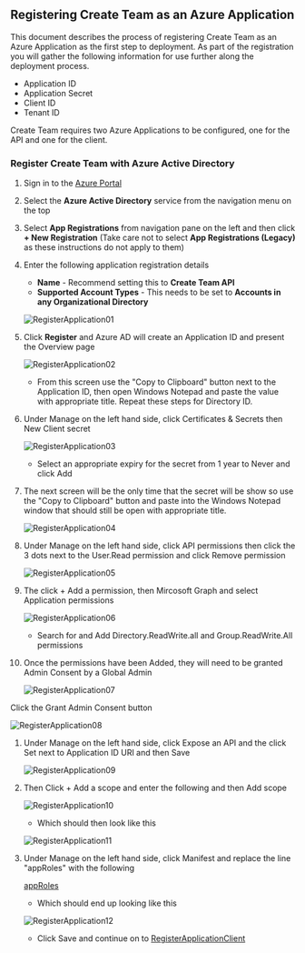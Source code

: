 ## Registering Create Team as an Azure Application
This document describes the process of registering Create Team as an Azure Application as the first step to deployment.  As part of the registration you will gather the following information for use further along the deployment process.
   * Application ID
   * Application Secret
   * Client ID
   * Tenant ID

Create Team requires two Azure Applications to be configured, one for the API and one for the client.

### Register Create Team with Azure Active Directory
1. Sign in to the [Azure Portal](https://portal.azure.com)
1. Select the **Azure Active Directory** service from the navigation menu on the top
1. Select **App Registrations** from navigation pane on the left and then click **+ New Registration** (Take care not to select **App Registrations (Legacy)** as these instructions do not apply to them)
1. Enter the following application registration details
   * **Name** - Recommend setting this to **Create Team API**
   * **Supported Account Types** - This needs to be set to **Accounts in any Organizational Directory**

   ![RegisterApplication01](images/registerapplication01.png)

1. Click **Register** and Azure AD will create an Application ID and present the Overview page

   ![RegisterApplication02](images/registerapplication02.png)

   * From this screen use the "Copy to Clipboard" button next to the Application ID, then open Windows Notepad and paste the value with appropriate title. Repeat these steps for Directory ID.

1. Under Manage on the left hand side, click Certificates & Secrets then New Client secret

   ![RegisterApplication03](images/registerapplication03.png)

   * Select an appropriate expiry for the secret from 1 year to Never and click Add

1. The next screen will be the only time that the secret will be show so use the "Copy to Clipboard" button and paste into the Windows Notepad window that should still be open with appropriate title.

   ![RegisterApplication04](images/registerapplication04.png)

1. Under Manage on the left hand side, click API permissions then click the 3 dots next to the User.Read permission and click Remove permission

   ![RegisterApplication05](images/registerapplication05.png)

1. The click + Add a permission, then Mircosoft Graph and select Application permissions

   ![RegisterApplication06](images/registerapplication06.png)

   * Search for and Add Directory.ReadWrite.all and Group.ReadWrite.All permissions

1. Once the permissions have been Added, they will need to be granted Admin Consent by a Global Admin

   ![RegisterApplication07](images/registerapplication07.png)

Click the Grant Admin Consent button 

   ![RegisterApplication08](images/registerapplication08.png)

1. Under Manage on the left hand side, click Expose an API and the click Set next to Application ID URI and then Save

   ![RegisterApplication09](images/registerapplication09.png)

1. Then Click + Add a scope and enter the following and then Add scope

   ![RegisterApplication10](images/registerapplication10.png)

   * Which should then look like this

   ![RegisterApplication11](images/registerapplication11.png)

1. Under Manage on the left hand side, click Manifest and replace the line "appRoles" with the following

   [appRoles](http://docs.modalitysoftware.com/CreateTeam/images/appRoles.json)

   * Which should end up looking like this

   ![RegisterApplication12](images/registerapplication12.png)

   * Click Save and continue on to [RegisterApplicationClient](RegisterApplicationClient.md)
